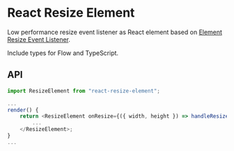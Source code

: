 # React Resize Element

Low performance resize event listener as React element based on [Element Resize Event Listener](https://www.npmjs.com/package/react-element-resize).

Include types for Flow and TypeScript.

## API

```js
import ResizeElement from "react-resize-element";

...
render() {
    return <ResizeElement onResize={({ width, height }) => handleResize(width, height)} >
        ...
    </ResizeElement>;
}
...
```
